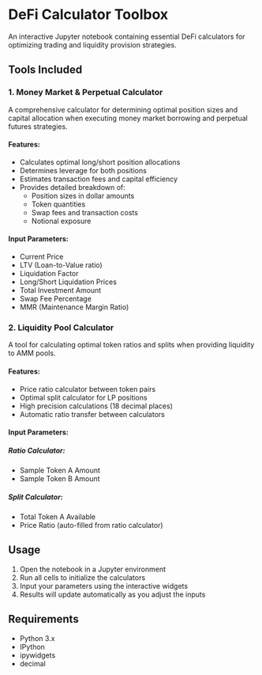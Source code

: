 # DeFi Calculator Toolbox

An interactive Jupyter notebook containing essential DeFi calculators for optimizing trading and liquidity provision strategies.

## Tools Included

### 1. Money Market & Perpetual Calculator

A comprehensive calculator for determining optimal position sizes and capital allocation when executing money market borrowing and perpetual futures strategies.

#### Features:
- Calculates optimal long/short position allocations
- Determines leverage for both positions
- Estimates transaction fees and capital efficiency
- Provides detailed breakdown of:
  - Position sizes in dollar amounts
  - Token quantities
  - Swap fees and transaction costs
  - Notional exposure

#### Input Parameters:
- Current Price
- LTV (Loan-to-Value ratio)
- Liquidation Factor
- Long/Short Liquidation Prices
- Total Investment Amount
- Swap Fee Percentage
- MMR (Maintenance Margin Ratio)

### 2. Liquidity Pool Calculator

A tool for calculating optimal token ratios and splits when providing liquidity to AMM pools.

#### Features:
- Price ratio calculator between token pairs
- Optimal split calculator for LP positions
- High precision calculations (18 decimal places)
- Automatic ratio transfer between calculators

#### Input Parameters:
##### Ratio Calculator:
- Sample Token A Amount
- Sample Token B Amount

##### Split Calculator:
- Total Token A Available
- Price Ratio (auto-filled from ratio calculator)

## Usage

1. Open the notebook in a Jupyter environment
2. Run all cells to initialize the calculators
3. Input your parameters using the interactive widgets
4. Results will update automatically as you adjust the inputs

## Requirements
- Python 3.x
- IPython
- ipywidgets
- decimal


